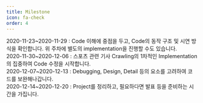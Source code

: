```yaml
---
title: Milestone
icon: fa-check
order: 4
---
```


<p>2020-11-23~2020-11-29 : Code 이해에 중점을 두고, Code의 동작 구조 및 시연 방식을 확인합니다. 위 주차에 별도의 implementation을 진행할 수도 있습니다.  <br>
2020-11-30~2020-12-06 : 스포츠 관련 기사 Crawling의 1차적인 Implementation의 집중하여 Code 수정을 시작합니다.  <br>
2020-12-07~2020-12-13 : Debugging, Design, Detail 등의 요소를 고려하여 코드를 보완해나갑니다.  <br>
2020-12-14~2020-12-20 : Project를 정리하고, 필요하다면 발표 등을 준비하는 시간을 가집니다.  <br>
</p>
